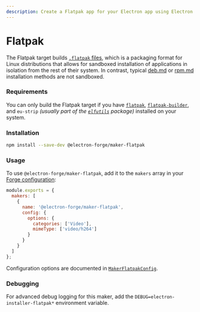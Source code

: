 ```yaml
---
description: Create a Flatpak app for your Electron app using Electron Forge.
---
```


# Flatpak

The Flatpak target builds [`.flatpak` files](http://flatpak.org/), which is a packaging format for Linux distributions that allows for sandboxed installation of applications in isolation from the rest of their system. In contrast, typical [deb.md](deb.md "mention") or [rpm.md](rpm.md "mention") installation methods are not sandboxed.

### Requirements

You can only build the Flatpak target if you have [`flatpak`](https://docs.flatpak.org/en/latest/flatpak-command-reference.html#flatpak), [`flatpak-builder`](https://docs.flatpak.org/en/latest/flatpak-builder-command-reference.html#flatpak-builder), and `eu-strip` _(usually part of the_ [_`elfutils`_](https://sourceware.org/elfutils/) _package)_ installed on your system.

### Installation

```sh
npm install --save-dev @electron-forge/maker-flatpak
```

### Usage

To use `@electron-forge/maker-flatpak`, add it to the `makers` array in your [Forge configuration](../configuration.md):

```javascript
module.exports = {
  makers: [
    {
      name: '@electron-forge/maker-flatpak',
      config: {
        options: {
          categories: ['Video'],
          mimeType: ['video/h264']
        }
      }
    }
  ]
};
```

Configuration options are documented in [`MakerFlatpakConfig`](https://js.electronforge.io/classes/\_electron\_forge\_maker\_flatpak.MakerFlatpak-1.html#config).

### Debugging

For advanced debug logging for this maker, add the `DEBUG=electron-installer-flatpak*` environment variable.
